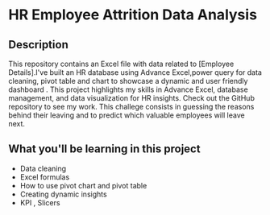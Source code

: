 # HR Employee Attrition Data Analysis

## Description
This repository contains an Excel file with data related to [Employee Details].I've built an HR database using Advance Excel,power query for data cleaning, pivot table and chart to showcase a dynamic and user friendly dashboard .  This project highlights my skills in Advance Excel, database management, and data visualization for HR insights. Check out the GitHub repository to see my work. This challege consists in guessing the reasons behind their leaving and to predict which valuable employees will leave next.

  

## What you'll be learning in this project
 
  - Data cleaning
  - Excel formulas
  - How to use pivot chart and pivot table
  - Creating dynamic insights
  - KPI , Slicers
